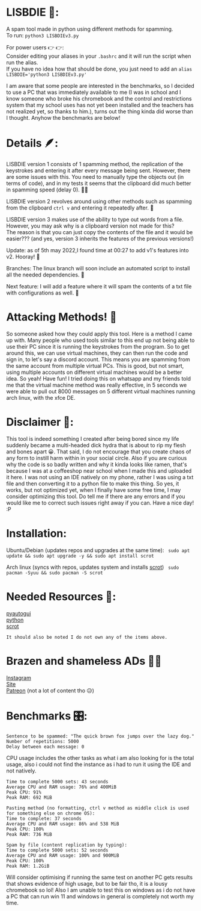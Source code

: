 # LISBDIE 💪:
  A spam tool made in python using different methods for spamming.  
  To run: `python3 LISBDIEv3.py`  
 
  
  For power users 👉 👉:  
  Consider editing your aliases in your `.bashrc` and it will run the script when run the alias.  
If you have no idea how that should be done, you just need to add an `alias LISBDIE='python3 LISBDIEv3.py'`     
    
 
 I am aware that some people are interested in the benchmarks, so I decided to use a PC that was immediately available to me (I was in school and I know someone who broke his chromebook and the control and restrictions system that my school uses has not yet been installed and the teachers has not realized yet, so thanks to him.), turns out the thing kinda did worse than I thought. Anyhow the benchmarks are below!

# Details 🪶:
  LISBDIE version 1 consists of 1 spamming method, the replication of the keystrokes and entering it after every message being sent. However, there are some issues with this. You need to manually type the objects out (in terms of code), and in my tests it seems that the clipboard did much better in spamming speed (delay 0). 🦹‍♂️
    
   LISBDIE version 2 revolves around using other methods such as spamming from the clipboard `ctrl v` and entering it repeatedly after. 💼    
      
   LISBDIE version 3 makes use of the ability to type out words from a file. However, you may ask why is a clipboard version not made for this?     
   The reason is that you can just copy the contents of the file and it would be easier??? (and yes, version 3 inherits the features of the previous versions!)
   
   Update: as of 5th may 2022,I found time at 00:27 to add v1's features into v2. Hooray! 🤟    
   
   Branches: The linux branch will soon include an automated script to install all the needed dependencies. 🤟   
      
   Next feature: I will add a feature where it will spam the contents of a txt file with configurations as well. 🏹
  
  
  # Attacking Methods! 🔫
  So someone asked how they could apply this tool. Here is a method I came up with. Many people who used tools similar to this end up not being able to use their PC since it is running the keystrokes from the program. So to get around this, we can use virtual machines, they can then run the code and sign in, to let's say a discord account. This means you are spamming from the same account from multiple virtual PCs. This is good, but not smart, using multiple accounts on different virtual machines would be a better idea. So yeah! Have fun! I tried doing this on whatsapp and my friends told me that the virtual machine method was really effective, in 5 seconds we were able to pull out 8000 messages on 5 different virtual machines running arch linux, with the xfce DE.  
  
  
   
   # Disclaimer 🤟:
   This tool is indeed something I created after being bored since my life suddenly became a multi-headed dick hydra that is about to rip my flesh and bones apart 😀. That said, I do not encourage that you create chaos of any form to instill harm within in your social circle. Also if you are curious why the code is so badly written and why it kinda looks like ramen, that's because I was at a coffeeshop near school when I made this and uploaded it here. I was not using an IDE natively on my phone, rather I was using a txt file and then converting it to a python file to make this thing. So yes, it works, but not optimized yet, when I finally have some free time, I may consider optimizing this tool. Do tell me if there are any errors and if you would like me to correct such issues right away if you can. Have a nice day! :P


# Installation:
  Ubuntu/Debian (updates repos and upgrades at the same time):
  ` sudo apt update && sudo apt upgrade -y && sudo apt install scrot`
      
  Arch linux (syncs with repos, updates system and installs [scrot](https://archlinux.org/packages/community/x86_64/scrot/))
  ` sudo pacman -Syuu && sudo pacman -S scrot`



# Needed Resources 🧠:
  [pyautogui](https://pyautogui.readthedocs.io/en/latest/quickstart.html)  
  [python](https://www.python.org/)   
  [scrot](https://en.wikipedia.org/wiki/Scrot)    
      
  `It should also be noted I do not own any of the items above.`
  
 # Brazen and shameless ADs 🤷‍♂‍
 [Instagram](https://instagram.com/pendragonscode)    
 [Site](https://code.senghong.xyz)    
 [Patreon](https://www.patreon.com/Pendragonscode) (not a lot of content tho 😥)    
 
 
 
 # Benchmarks 🎛️:
```Test components:
Sentence to be spammed: "The quick brown fox jumps over the lazy dog."
Number of repetitions: 5000
Delay between each message: 0
```
CPU usage includes the other tasks as what i am also looking for is the total usage, also i could not find the instance as i had to run it using the IDE and not natively.



```keystrokes replication:
Time to complete 5000 sets: 43 seconds
Average CPU and RAM usage: 76% and 400MiB
Peak CPU: 91%
Peak RAM: 692 MiB

Pasting method (no formatting, ctrl v method as middle click is used for something else on chrome OS):
Time to complete: 37 seconds
Average CPU and RAM usage: 86% and 538 MiB
Peak CPU: 100%
Peak RAM: 736 MiB

Spam by file (content replication by typing):
Time to complete 5000 sets: 52 seconds
Average CPU and RAM usage: 100% and 900MiB
Peak CPU: 100%
Peak RAM: 1.2GiB 
```

  Will consider optimising if running the same test on another PC gets results that shows evidence of high usage, but to be fair tho, it is a lousy chromebook so lol! Also I am unable to test this on windows as i do not have a PC that can run win 11 and windows in general is completely not worth my time.
